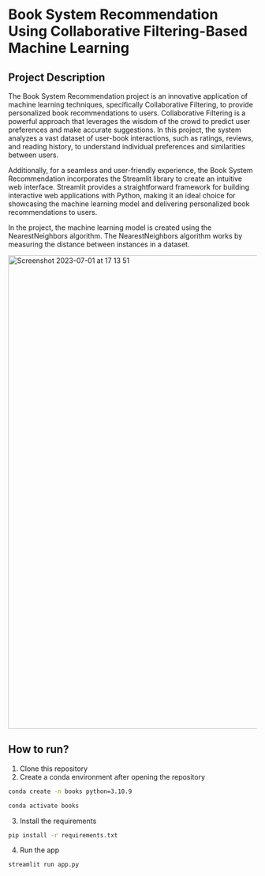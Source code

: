 # Book System Recommendation Using Collaborative Filtering-Based Machine Learning

## Project Description
The Book System Recommendation project is an innovative application of machine learning techniques, specifically Collaborative Filtering, to provide personalized book recommendations to users. Collaborative Filtering is a powerful approach that leverages the wisdom of the crowd to predict user preferences and make accurate suggestions. In this project, the system analyzes a vast dataset of user-book interactions, such as ratings, reviews, and reading history, to understand individual preferences and similarities between users.

Additionally, for a seamless and user-friendly experience, the Book System Recommendation incorporates the Streamlit library to create an intuitive web interface. Streamlit provides a straightforward framework for building interactive web applications with Python, making it an ideal choice for showcasing the machine learning model and delivering personalized book recommendations to users.

In the project, the machine learning model is created using the NearestNeighbors algorithm. The NearestNeighbors algorithm works by measuring the distance between instances in a dataset.

<img width="959" alt="Screenshot 2023-07-01 at 17 13 51" src="https://github.com/semeniuk4/BooksRecommendationSystem-UsingMachineLearning/assets/36206527/cafa74b0-8e94-482f-91d6-d8fa78b54bde">


## How to run?
1. Clone this repository
2. Create a conda environment after opening the repository
```bash
conda create -n books python=3.10.9
```

```bash
conda activate books
```
3. Install the requirements
```bash
pip install -r requirements.txt
```
4. Run the app
```bash
streamlit run app.py
```
